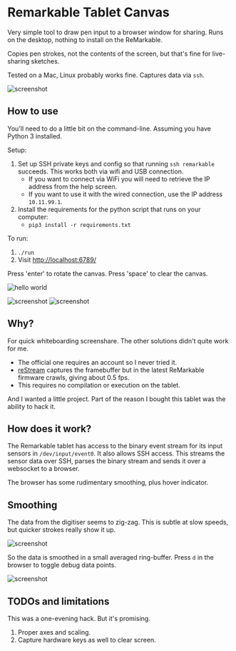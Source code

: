 # Remarkable Tablet Canvas

Very simple tool to draw pen input to a browser window for sharing. Runs on the desktop, nothing to install on the ReMarkable.

Copies pen strokes, not the contents of the screen, but that's fine for live-sharing sketches.

Tested on a Mac, Linux probably works fine. Captures data via `ssh`.

![screenshot](images/screenshot.jpg)

## How to use

You'll need to do a little bit on the command-line. Assuming you have Python 3 installed.

Setup:

1. Set up SSH private keys and config so that running `ssh remarkable` succeeds. This works both via wifi and USB connection.
    -  If you want to connect via WiFi you will need to retrieve the IP address from the help screen.
    -  If you want to use it with the wired connection, use the IP address `10.11.99.1`.
2. Install the requirements for the python script that runs on your computer:
    - `pip3 install -r requirements.txt`

To run:

1. `./run`
2. Visit <http://localhost:6789/>

Press 'enter' to rotate the canvas. Press 'space' to clear the canvas.

![hello world](images/hello-world.png)

![screenshot](images/sketch-tablet.jpg)
![screenshot](images/sketch-screen.png)

## Why?

For quick whiteboarding screenshare. The other solutions didn't quite work for me. 

 - The official one requires an account so I never tried it. 
 - [reStream](https://github.com/rien/reStream) captures the framebuffer but in the latest ReMarkable firmware crawls, giving about 0.5 fps.
 - This requires no compilation or execution on the tablet.

And I wanted a little project. Part of the reason I bought this tablet was the ability to hack it.

## How does it work?

The Remarkable tablet has access to the binary event stream for its input sensors in `/dev/input/event0`. It also allows SSH access. This streams the sensor data over SSH, parses the binary stream and sends it over a websocket to a browser.

The browser has some rudimentary smoothing, plus hover indicator.

## Smoothing

The data from the digitiser seems to zig-zag. This is subtle at slow speeds, but quicker strokes really show it up.

![screenshot](images/slow-fast.png)

So the data is smoothed in a small averaged ring-buffer. Press `d` in the browser to toggle debug data points.

![screenshot](images/debug.png)

## TODOs and limitations

This was a one-evening hack. But it's promising.

1. Proper axes and scaling.
2. Capture hardware keys as well to clear screen.
